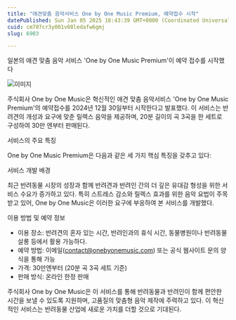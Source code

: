 ```yaml
---
title: "애견맞춤 음악서비스 One by One Music Premium, 예약접수 시작"
datePublished: Sun Jan 05 2025 18:43:39 GMT+0000 (Coordinated Universal Time)
cuid: cm707cr3y001v08ledafw6gmj
slug: 6903

---
```



일본의 애견 맞춤 음악 서비스 'One by One Music Premium'이 예약 접수를 시작했다

![이미지](https://cdn.hashnode.com/res/hashnode/image/upload/v1739261437123/a876b2e9-94b7-4347-ad7b-90626b256890.png)

주식회사 One by One Music은 혁신적인 애견 맞춤 음악서비스 'One by One Music Premium'의 예약접수를 2024년 12월 30일부터 시작한다고 발표했다. 이 서비스는 반려견의 개성과 요구에 맞춘 릴렉스 음악을 제공하며, 20분 길이의 곡 3곡을 한 세트로 구성하여 30만 엔부터 판매된다.

서비스의 주요 특징

One by One Music Premium은 다음과 같은 세 가지 핵심 특징을 갖추고 있다:

서비스 개발 배경

최근 반려동물 시장의 성장과 함께 반려견과 반려인 간의 더 깊은 유대감 형성을 위한 서비스 수요가 증가하고 있다. 특히 스트레스 감소와 릴렉스 효과를 위한 음악 요법이 주목받고 있어, One by One Music은 이러한 요구에 부응하여 본 서비스를 개발했다.

이용 방법 및 예약 정보

- 이용 장소: 반려견의 혼자 있는 시간, 반려인과의 휴식 시간, 동물병원이나 반려동물 살롱 등에서 활용 가능하다.
- 예약 방법: 이메일(contact@onebyonemusic.com) 또는 공식 웹사이트 문의 양식을 통해 가능
- 가격: 30만엔부터 (20분 곡 3곡 세트 기준)
- 판매 방식: 온라인 한정 판매

주식회사 One by One Music은 이 서비스를 통해 반려동물과 반려인이 함께 편안한 시간을 보낼 수 있도록 지원하며, 고품질의 맞춤형 음악 제작에 주력하고 있다. 이 혁신적인 서비스는 반려동물 산업에 새로운 가치를 더할 것으로 기대된다.